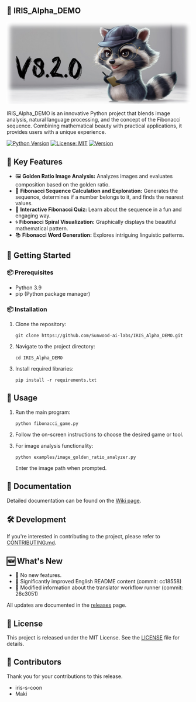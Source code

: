 ## 🚀 IRIS_Alpha_DEMO

![Project Logo](https://raw.githubusercontent.com/Sunwood-ai-labs/IRIS_Alpha_DEMO/main/docs/release_notes/header_image/release_header_latest.png)

IRIS_Alpha_DEMO is an innovative Python project that blends image analysis, natural language processing, and the concept of the Fibonacci sequence. Combining mathematical beauty with practical applications, it provides users with a unique experience.

[![Python Version](https://img.shields.io/badge/python-3.9-blue.svg)](https://www.python.org/downloads/release/python-390/)
[![License: MIT](https://img.shields.io/badge/License-MIT-yellow.svg)](https://opensource.org/licenses/MIT)
[![Version](https://img.shields.io/badge/version-8.2.0-green.svg)](https://github.com/Sunwood-ai-labs/IRIS_Alpha_DEMO/releases)

## 🌟 Key Features

- 🖼️ **Golden Ratio Image Analysis:** Analyzes images and evaluates composition based on the golden ratio.
- 🔢 **Fibonacci Sequence Calculation and Exploration:** Generates the sequence, determines if a number belongs to it, and finds the nearest values.
- 🧠 **Interactive Fibonacci Quiz:** Learn about the sequence in a fun and engaging way.
- 🌀 **Fibonacci Spiral Visualization:** Graphically displays the beautiful mathematical pattern.
- 📚 **Fibonacci Word Generation:** Explores intriguing linguistic patterns.

## 🚀 Getting Started

### 📦 Prerequisites

- Python 3.9
- pip (Python package manager)

### 📦 Installation

1. Clone the repository:
   ```
   git clone https://github.com/Sunwood-ai-labs/IRIS_Alpha_DEMO.git
   ```

2. Navigate to the project directory:
   ```
   cd IRIS_Alpha_DEMO
   ```

3. Install required libraries:
   ```
   pip install -r requirements.txt
   ```

## 🔧 Usage

1. Run the main program:
   ```
   python fibonacci_game.py
   ```

2. Follow the on-screen instructions to choose the desired game or tool.

3. For image analysis functionality:
   ```
   python examples/image_golden_ratio_analyzer.py
   ```
   Enter the image path when prompted.

## 📘 Documentation

Detailed documentation can be found on the [Wiki page](https://github.com/Sunwood-ai-labs/IRIS_Alpha_DEMO/wiki).

## 🛠️ Development

If you're interested in contributing to the project, please refer to [CONTRIBUTING.md](CONTRIBUTING.md).

## 🆕 What's New

- 🎉 No new features.
- 🚀 Significantly improved English README content (commit: cc18558)
- 🚀 Modified information about the translator workflow runner (commit: 26c3051)

All updates are documented in the [releases](https://github.com/Sunwood-ai-labs/IRIS_Alpha_DEMO/releases) page.

## 📄 License

This project is released under the MIT License. See the [LICENSE](LICENSE) file for details.

## 🤝 Contributors

Thank you for your contributions to this release.

- iris-s-coon
- Maki